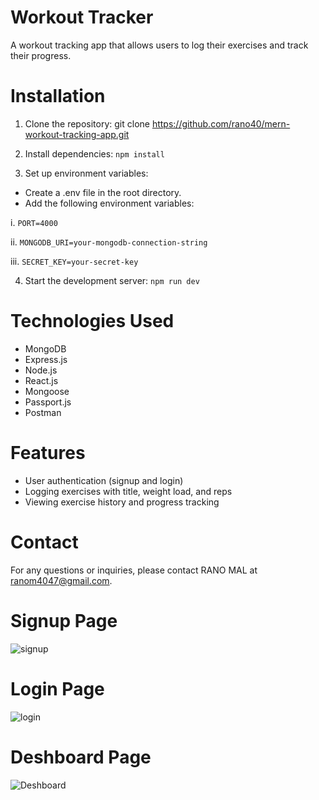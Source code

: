 # Workout Tracker

A workout tracking app that allows users to log their exercises and track their progress.


# Installation

1. Clone the repository: git clone https://github.com/rano40/mern-workout-tracking-app.git

2. Install dependencies: `npm install`
3. Set up environment variables:
* Create a .env file in the root directory.
* Add the following environment variables:

i.  `PORT=4000`

ii.  `MONGODB_URI=your-mongodb-connection-string`

iii.  `SECRET_KEY=your-secret-key`

4. Start the development server: `npm run dev`

# Technologies Used 
* MongoDB
* Express.js
* Node.js
* React.js
* Mongoose
* Passport.js
* Postman

# Features 
* User authentication (signup and login)
* Logging exercises with title, weight load, and reps
* Viewing exercise history and progress tracking

# Contact 
For any questions or inquiries, please contact RANO MAL at ranom4047@gmail.com.

# Signup Page 

![signup](https://github.com/rano40/mern-workout-tracking-app/assets/110556831/75e562dc-6055-4284-bd7b-c0fc2f3ec6be)

# Login Page 

![login](https://github.com/rano40/mern-workout-tracking-app/assets/110556831/d439d76d-6c39-4bc6-b612-282a859e6be2)

# Deshboard Page

![Deshboard](https://github.com/rano40/mern-workout-tracking-app/assets/110556831/589ee9d6-d5a3-44f8-89de-4510cbc5ecc1)


